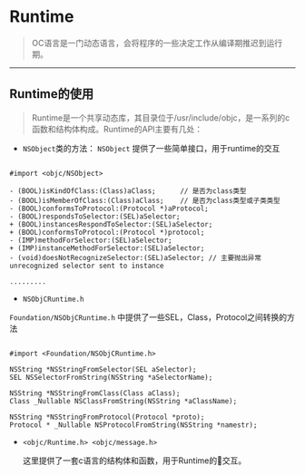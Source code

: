 # Runtime

> OC语言是一门动态语言，会将程序的一些决定工作从编译期推迟到运行期。

----

## Runtime的使用

> Runtime是一个共享动态库，其目录位于/usr/include/objc，是一系列的c函数和结构体构成。Runtime的API主要有几处：

- `NSObject`类的方法：
  `NSObject` 提供了一些简单接口，用于runtime的交互

```

#import <objc/NSObject>

- (BOOL)isKindOfClass:(Class)aClass;      // 是否为class类型
- (BOOL)isMemberOfClass:(Class)aClass;    // 是否为class类型或子类类型
- (BOOL)conformsToProtocol:(Protocol *)aProtocol;
- (BOOL)respondsToSelector:(SEL)aSelector;
+ (BOOL)instancesRespondToSelector:(SEL)aSelector;
+ (BOOL)conformsToProtocol:(Protocol *)protocol;
- (IMP)methodForSelector:(SEL)aSelector;
+ (IMP)instanceMethodForSelector:(SEL)aSelector;
- (void)doesNotRecognizeSelector:(SEL)aSelector; // 主要抛出异常 unrecognized selector sent to instance

.........

```

- `NSObjCRuntime.h`

`Foundation/NSObjCRuntime.h` 中提供了一些SEL，Class，Protocol之间转换的方法

```

#import <Foundation/NSObjCRuntime.h>

NSString *NSStringFromSelector(SEL aSelector);
SEL NSSelectorFromString(NSString *aSelectorName);

NSString *NSStringFromClass(Class aClass);
Class _Nullable NSClassFromString(NSString *aClassName);

NSString *NSStringFromProtocol(Protocol *proto);
Protocol * _Nullable NSProtocolFromString(NSString *namestr);

```

- `<objc/Runtime.h> <objc/message.h>`

  这里提供了一套c语言的结构体和函数，用于Runtime的交互。